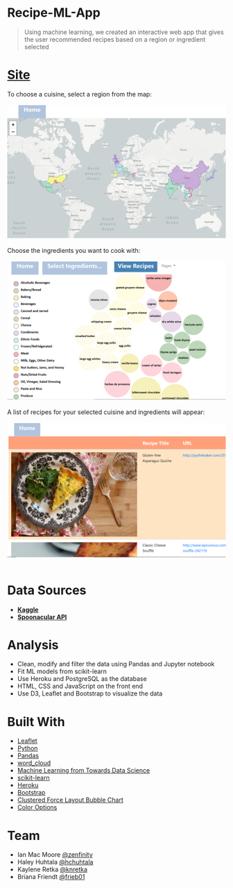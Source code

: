 # Recipe-ML-App


> Using machine learning, we created an interactive web app that gives the user recommended recipes based on a region or ingredient selected 

# [**Site**](https://dvabc-recrec.herokuapp.com/)
To choose a cuisine, select a region from the map:
<br><br/>
![homepage_screenshot.PNG](https://github.com/hchuhtala/Recipe-ML-App/blob/master/homepage_screenshot.png)
<br><br/>
Choose the ingredients you want to cook with:
<br><br/>
![ingredients_screenshot.PNG](https://github.com/hchuhtala/Recipe-ML-App/blob/master/ingredients_screenshot.png)
<br><br/>
A list of recipes for your selected cuisine and ingredients will appear:
<br><br/>
![recipe_screenshot.PNG](https://github.com/hchuhtala/Recipe-ML-App/blob/master/recipe_screenshot.png)
<br><br/>


# Data Sources
* [**Kaggle**](https://www.kaggle.com/c/whats-cooking/data)
* [**Spoonacular API**](https://spoonacular.com/food-api)

# Analysis
* Clean, modify and filter the data using Pandas and Jupyter notebook 
* Fit ML models from scikit-learn 
* Use Heroku and PostgreSQL as the database
* HTML, CSS and JavaScript on the front end
* Use D3, Leaflet and Bootstrap to visualize the data

# Built With
* [Leaflet](https://leafletjs.com/)
* [Python](https://www.python.org/)
* [Pandas](https://pandas.pydata.org/)
* [word_cloud](https://github.com/amueller/word_cloud)
* [Machine Learning from Towards Data Science](https://github.com/susanli2016/Machine-Learning-with-Python/blob/master/Consumer_complaints.ipynb)
* [scikit-learn](https://scikit-learn.org/)
* [Heroku](https://www.heroku.com/)
* [Bootstrap](https://getbootstrap.com/)
* [Clustered Force Layout Bubble Chart](https://bl.ocks.org/ctufts/f38ef0187f98c537d791d24fda4a6ef9)
* [Color Options](https://htmlcolorcodes.com/color-names/)

# Team
* Ian Mac Moore [@zenfinity](https://github.com/blueplusred)
* Haley Huhtala [@hchuhtala](https://github.com/hchuhtala)
* Kaylene Retka [@knretka](https://github.com/knretka)
* Briana Friendt [@frieb01](https://github.com/frieb01)
